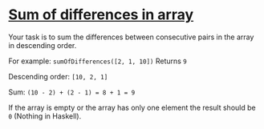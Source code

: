 # [Sum of differences in array](https://www.codewars.com/kata/sum-of-differences-in-array "5b73fe9fb3d9776fbf00009e")

Your task is to sum the differences between consecutive pairs in the array in descending order.

For example: `sumOfDifferences([2, 1, 10])`
Returns `9`

Descending order: `[10, 2, 1]`

Sum: `(10 - 2) + (2 - 1) = 8 + 1 = 9`

If the array is empty or the array has only one element the result should be `0` (Nothing in Haskell).
